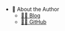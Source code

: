 * 🙈 About the Author
  * [🤸‍♂️ Blog](https://ripperhe.com)
  * [🧗‍♂️ GitHub](https://github.com/ripperhe)
